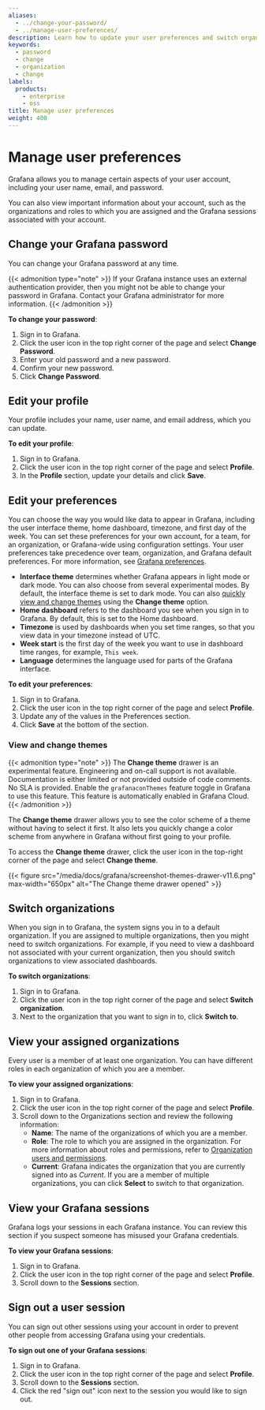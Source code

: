 ```yaml
---
aliases:
  - ../change-your-password/
  - ../manage-user-preferences/
description: Learn how to update your user preferences and switch organizations
keywords:
  - password
  - change
  - organization
  - change
labels:
  products:
    - enterprise
    - oss
title: Manage user preferences
weight: 400
---
```


# Manage user preferences

Grafana allows you to manage certain aspects of your user account, including your user name, email, and password.

You can also view important information about your account, such as the organizations and roles to which you are assigned and the Grafana sessions associated with your account.

## Change your Grafana password

You can change your Grafana password at any time.

{{< admonition type="note" >}}
If your Grafana instance uses an external authentication provider, then you might not be able to change your password in Grafana. Contact your Grafana administrator for more information.
{{< /admonition >}}

**To change your password**:

1. Sign in to Grafana.
1. Click the user icon in the top right corner of the page and select **Change Password**.
1. Enter your old password and a new password.
1. Confirm your new password.
1. Click **Change Password**.

## Edit your profile

Your profile includes your name, user name, and email address, which you can update.

**To edit your profile**:

1. Sign in to Grafana.
1. Click the user icon in the top right corner of the page and select **Profile**.
1. In the **Profile** section, update your details and click **Save**.

## Edit your preferences

You can choose the way you would like data to appear in Grafana, including the user interface theme, home dashboard, timezone, and first day of the week. You can set these preferences for your own account, for a team, for an organization, or Grafana-wide using configuration settings. Your user preferences take precedence over team, organization, and Grafana default preferences. For more information, see [Grafana preferences](../../organization-preferences/).

- **Interface theme** determines whether Grafana appears in light mode or dark mode. You can also choose from several experimental modes. By default, the interface theme is set to dark mode. You can also [quickly view and change themes](#view-and-change-themes) using the **Change theme** option.
- **Home dashboard** refers to the dashboard you see when you sign in to Grafana. By default, this is set to the Home dashboard.
- **Timezone** is used by dashboards when you set time ranges, so that you view data in your timezone instead of UTC.
- **Week start** is the first day of the week you want to use in dashboard time ranges, for example, `This week`.
- **Language** determines the language used for parts of the Grafana interface.

**To edit your preferences**:

1. Sign in to Grafana.
1. Click the user icon in the top right corner of the page and select **Profile**.
1. Update any of the values in the Preferences section.
1. Click **Save** at the bottom of the section.

### View and change themes

{{< admonition type="note" >}}
The **Change theme** drawer is an experimental feature. Engineering and on-call support is not available. Documentation is either limited or not provided outside of code comments. No SLA is provided. Enable the `grafanaconThemes` feature toggle in Grafana to use this feature. This feature is automatically enabled in Grafana Cloud.
{{< /admonition >}}

The **Change theme** drawer allows you to see the color scheme of a theme without having to select it first.
It also lets you quickly change a color scheme from anywhere in Grafana without first going to your profile.

To access the **Change theme** drawer, click the user icon in the top-right corner of the page and select **Change theme**.

{{< figure src="/media/docs/grafana/screenshot-themes-drawer-v11.6.png" max-width="650px" alt="The Change theme drawer opened" >}}

## Switch organizations

When you sign in to Grafana, the system signs you in to a default organization. If you are assigned to multiple organizations, then you might need to switch organizations. For example, if you need to view a dashboard not associated with your current organization, then you should switch organizations to view associated dashboards.

**To switch organizations**:

1. Sign in to Grafana.
1. Click the user icon in the top right corner of the page and select **Switch organization**.
1. Next to the organization that you want to sign in to, click **Switch to**.

## View your assigned organizations

Every user is a member of at least one organization. You can have different roles in each organization of which you are a member.

**To view your assigned organizations**:

1. Sign in to Grafana.
1. Click the user icon in the top right corner of the page and select **Profile**.
1. Scroll down to the Organizations section and review the following information:
   - **Name**: The name of the organizations of which you are a member.
   - **Role**: The role to which you are assigned in the organization. For more information about roles and permissions, refer to [Organization users and permissions](../../roles-and-permissions/#organization-users-and-permissions).
   - **Current**: Grafana indicates the organization that you are currently signed into as _Current_. If you are a member of multiple organizations, you can click **Select** to switch to that organization.

## View your Grafana sessions

Grafana logs your sessions in each Grafana instance. You can review this section if you suspect someone has misused your Grafana credentials.

**To view your Grafana sessions**:

1. Sign in to Grafana.
1. Click the user icon in the top right corner of the page and select **Profile**.
1. Scroll down to the **Sessions** section.

## Sign out a user session

You can sign out other sessions using your account in order to prevent other people from accessing Grafana using your credentials.

**To sign out one of your Grafana sessions**:

1. Sign in to Grafana.
1. Click the user icon in the top right corner of the page and select **Profile**.
1. Scroll down to the **Sessions** section.
1. Click the red "sign out" icon next to the session you would like to sign out.
